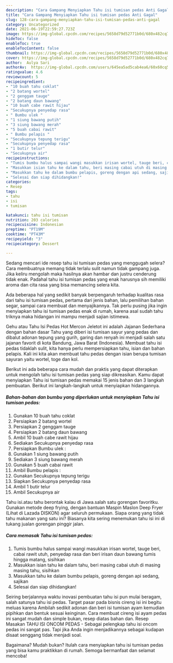 ```yaml
---
description: "Cara Gampang Menyiapkan Tahu isi tumisan pedas Anti Gagal"
title: "Cara Gampang Menyiapkan Tahu isi tumisan pedas Anti Gagal"
slug: 128-cara-gampang-menyiapkan-tahu-isi-tumisan-pedas-anti-gagal
category: Uncategorized
date: 2021-06-19T22:59:27.723Z
image: https://img-global.cpcdn.com/recipes/5658d79d52771b0d/680x482cq70/tahu-isi-tumisan-pedas-foto-resep-utama.jpg
hideToc: false
enableToc: true
enableTocContent: false
thumbnail: https://img-global.cpcdn.com/recipes/5658d79d52771b0d/680x482cq70/tahu-isi-tumisan-pedas-foto-resep-utama.jpg
cover: https://img-global.cpcdn.com/recipes/5658d79d52771b0d/680x482cq70/tahu-isi-tumisan-pedas-foto-resep-utama.jpg
author:  Aulya Sari
authorAv:  https://img-global.cpcdn.com/users/645ea5ad5cab4ea6/60x60cq50/avatar.jpg
ratingvalue: 4.6
reviewcount: 5
recipeingredient:
- "10 buah tahu coklat"
- "2 batang wortel"
- "2 genggam tauge"
- "2 batang daun bawang"
- "10 buah cabe rawit hijau"
- "Secukupnya penyedap rasa"
- " Bumbu ulek "
- "1 siung bawang putih"
- "3 siung bawang merah"
- "5 buah cabai rawit"
- " Bumbu pelapis "
- "Secukupnya tepung terigu"
- "Secukupnya penyedap rasa"
- "1 butir telur"
- "Secukupnya air"
recipeinstructions:
- "Tumis bumbu halus sampai wangi masukkan irisan wortel, tauge beri, cabai rawit utuh, penyedap rasa dan beri irisan daun bawang tumis hingga matang, sisihkan"
- "Masukkan isian tahu ke dalam tahu, beri masing cabai utuh di masing masing tahu, sisihkan"
- "Masukkan tahu ke dalam bumbu pelapis, goreng dengan api sedang, sajikan"
- "Selesai dan siap dihidangkan!"
categories:
- Resep
tags:
- tahu
- isi
- tumisan

katakunci: tahu isi tumisan 
nutrition: 203 calories
recipecuisine: Indonesian
preptime: "PT19M"
cooktime: "PT43M"
recipeyield: "3"
recipecategory: Dessert

---
```



Sedang mencari ide resep tahu isi tumisan pedas yang menggugah selera? Cara membuatnya memang tidak terlalu sulit namun tidak gampang juga. Jika keliru mengolah maka hasilnya akan hambar dan justru cenderung tidak enak. Padahal tahu isi tumisan pedas yang enak harusnya sih memiliki aroma dan cita rasa yang bisa memancing selera kita.


Ada beberapa hal yang sedikit banyak berpengaruh terhadap kualitas rasa dari tahu isi tumisan pedas, pertama dari jenis bahan, lalu pemilihan bahan segar, sampai cara membuat dan menyajikannya. Tak perlu pusing jika ingin menyiapkan tahu isi tumisan pedas enak di rumah, karena asal sudah tahu triknya maka hidangan ini mampu menjadi sajian istimewa.

Gehu atau Tahu Isi Pedas Hot Mercon Jeletot ini adalah Jajanan Sederhana dengan bahan dasar Tahu yang diberi isi tumisan sayur yang pedas dan dibalut adonan tepung yang gurih, garing dan renyah ini menjadi salah satu jajanan favorit di kota Bandung, Jawa Barat (Indonesia). Membuat tahu isi pedas tidaklah sulit, kita hanya perlu mempersiapkan tahu, isian dan bahan pelapis. Kali ini kita akan membuat tahu pedas dengan isian berupa tumisan sayuran yaitu wortel, toge dan kol.


Berikut ini ada beberapa cara mudah dan praktis yang dapat diterapkan untuk mengolah tahu isi tumisan pedas yang siap dikreasikan. Kamu dapat menyiapkan Tahu isi tumisan pedas memakai 15 jenis bahan dan 3 langkah pembuatan. Berikut ini langkah-langkah untuk menyiapkan hidangannya.

<!--inarticleads1-->

##### Bahan-bahan dan bumbu yang diperlukan untuk menyiapkan Tahu isi tumisan pedas:

1. Gunakan 10 buah tahu coklat
1. Persiapkan 2 batang wortel
1. Persiapkan 2 genggam tauge
1. Persiapkan 2 batang daun bawang
1. Ambil 10 buah cabe rawit hijau
1. Sediakan Secukupnya penyedap rasa
1. Persiapkan  Bumbu ulek :
1. Gunakan 1 siung bawang putih
1. Sediakan 3 siung bawang merah
1. Gunakan 5 buah cabai rawit
1. Ambil  Bumbu pelapis :
1. Gunakan Secukupnya tepung terigu
1. Siapkan Secukupnya penyedap rasa
1. Ambil 1 butir telur
1. Ambil Secukupnya air


Tahu isi.atau tahu berontak kalau di Jawa.salah satu gorengan favoritku. Gunakan metode deep frying, dengan bantuan Maspin Maslon Deep Fryer (Lihat di Lazada DISKON) agar seluruh permukaan. Siapa orang yang tidak tahu makanan yang satu ini? Biasanya kita sering menemukan tahu isi ini di tukang jualan gorengan pinggir jalan. 

<!--inarticleads2-->

##### Cara memasak Tahu isi tumisan pedas:

1. Tumis bumbu halus sampai wangi masukkan irisan wortel, tauge beri, cabai rawit utuh, penyedap rasa dan beri irisan daun bawang tumis hingga matang, sisihkan
1. Masukkan isian tahu ke dalam tahu, beri masing cabai utuh di masing masing tahu, sisihkan
1. Masukkan tahu ke dalam bumbu pelapis, goreng dengan api sedang, sajikan
1. Selesai dan siap dihidangkan!

Seiring berjalannya waktu inovasi pembuatan tahu isi pun mulai beragam, salah satunya tahu isi pedas. Target pasar pada bisnis cireng isi ini begitu meluas karena Ambilah sedikit adonan dan beri isi tumisan ayam kemudian pipihkan dan bentuk sesuai keinginan. Cara membuat cireng isi ayam pedas ini sangat mudah dan simple bukan, resep diatas bahan dan. Resep Masakan TAHU ISI ONCOM PEDAS - Sebagai pelengkap tahu isi oncom pedas ini sangat pas. Tapi jika Anda ingin menjadikannya sebagai kudapan disaat senggang tidak menjadi soal. 

Bagaimana? Mudah bukan? Itulah cara menyiapkan tahu isi tumisan pedas yang bisa kamu praktikkan di rumah. Semoga bermanfaat dan selamat mencoba!
